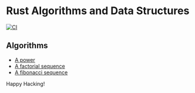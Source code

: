 # Rust Algorithms and Data Structures

[![CI](https://github.com/keithnoguchi/algorithms-rs/actions/workflows/ci.yml/badge.svg)](
https://github.com/keithnoguchi/algorithms-rs/actions)

## Algorithms

- [A power](power/src/main.rs)
- [A factorial sequence](factorial/src/main.rs)
- [A fibonacci sequence](fibonacci/src/main.rs)

Happy Hacking!
